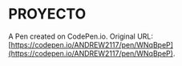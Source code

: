 # PROYECTO

A Pen created on CodePen.io. Original URL: [https://codepen.io/ANDREW2117/pen/WNqBpeP](https://codepen.io/ANDREW2117/pen/WNqBpeP).

